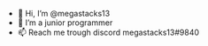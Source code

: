 - 👋 Hi, I’m @megastacks13
- 👀 I’m a junior programmer
- 📫 Reach me trough discord megastacks13#9840

<!---
megastacks13/megastacks13 is a ✨ special ✨ repository because its `README.md` (this file) appears on your GitHub profile.
You can click the Preview link to take a look at your changes.
--->
